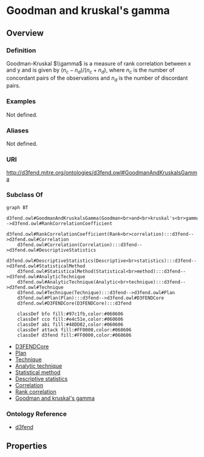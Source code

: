 # Goodman and kruskal's gamma

## Overview

### Definition
Goodman-Kruskal $\\gamma$ is a measure of rank correlation between x and y and is given by $(n_c -n_d) / (n_c + n_d)$, where $n_c$ is the number of concordant pairs of the observations and $n_d$ is the number of discordant pairs.

### Examples
Not defined.

### Aliases
Not defined.

### URI
http://d3fend.mitre.org/ontologies/d3fend.owl#GoodmanAndKruskalsGamma

### Subclass Of
```mermaid
graph BT
    d3fend.owl#GoodmanAndKruskalsGamma(Goodman<br>and<br>kruskal's<br>gamma):::d3fend-->d3fend.owl#RankCorrelationCoefficient
    d3fend.owl#RankCorrelationCoefficient(Rank<br>correlation):::d3fend-->d3fend.owl#Correlation
    d3fend.owl#Correlation(Correlation):::d3fend-->d3fend.owl#DescriptiveStatistics
    d3fend.owl#DescriptiveStatistics(Descriptive<br>statistics):::d3fend-->d3fend.owl#StatisticalMethod
    d3fend.owl#StatisticalMethod(Statistical<br>method):::d3fend-->d3fend.owl#AnalyticTechnique
    d3fend.owl#AnalyticTechnique(Analytic<br>technique):::d3fend-->d3fend.owl#Technique
    d3fend.owl#Technique(Technique):::d3fend-->d3fend.owl#Plan
    d3fend.owl#Plan(Plan):::d3fend-->d3fend.owl#D3FENDCore
    d3fend.owl#D3FENDCore(D3FENDCore):::d3fend
    
    classDef bfo fill:#97c1fb,color:#060606
    classDef cco fill:#e4c51e,color:#060606
    classDef abi fill:#48DD82,color:#060606
    classDef attack fill:#FF0000,color:#060606
    classDef d3fend fill:#FF0000,color:#060606
```

- [D3FENDCore](/docs/ontology/reference/model/D3FENDCore/D3FENDCore.md)
- [Plan](/docs/ontology/reference/model/D3FENDCore/Plan/Plan.md)
- [Technique](/docs/ontology/reference/model/D3FENDCore/Plan/Technique/Technique.md)
- [Analytic technique](/docs/ontology/reference/model/D3FENDCore/Plan/Technique/Analytic%20technique/Analytic%20technique.md)
- [Statistical method](/docs/ontology/reference/model/D3FENDCore/Plan/Technique/Analytic%20technique/Statistical%20method/Statistical%20method.md)
- [Descriptive statistics](/docs/ontology/reference/model/D3FENDCore/Plan/Technique/Analytic%20technique/Statistical%20method/Descriptive%20statistics/Descriptive%20statistics.md)
- [Correlation](/docs/ontology/reference/model/D3FENDCore/Plan/Technique/Analytic%20technique/Statistical%20method/Descriptive%20statistics/Correlation/Correlation.md)
- [Rank correlation](/docs/ontology/reference/model/D3FENDCore/Plan/Technique/Analytic%20technique/Statistical%20method/Descriptive%20statistics/Correlation/Rank%20correlation/Rank%20correlation.md)
- [Goodman and kruskal's gamma](/docs/ontology/reference/model/D3FENDCore/Plan/Technique/Analytic%20technique/Statistical%20method/Descriptive%20statistics/Correlation/Rank%20correlation/Goodman%20and%20kruskal%27s%20gamma/Goodman%20and%20kruskal%27s%20gamma.md)


### Ontology Reference
- [d3fend](http://d3fend.mitre.org/ontologies/d3fend.owl#)

## Properties
